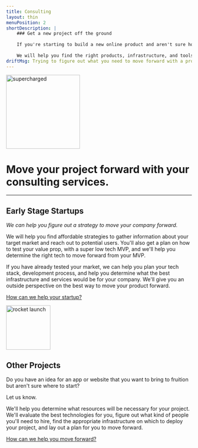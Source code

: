 ```yaml
---
title: Consulting
layout: thin
menuPosition: 2
shortDescription: |
    ### Get a new project off the ground
    
    If you're starting to build a new online product and aren't sure how to get started, we will make sure you have a solid plan to move forward.
    
    We will help you find the right products, infrastructure, and tools to move your project forward with the greatest possibility of success.
driftMsg: Trying to figure out what you need to move forward with a project? What can I do for you?
---
```


<div class="text-center">
    <img class="inline-block" src="{{'/images/superchargexhdpi.png'|relative_url}}" style="width: 200px" alt="supercharged">
    <h1>Move your project forward with your consulting services.</h1>
    <hr>
</div>

## Early Stage Startups

*We can help you figure out a strategy to move your company forward.*

We will help you find affordable strategies to gather information about your target market and reach out to potential users. You'll also get a plan on how to test your value prop, with a super low tech MVP, and we'll help you determine the right tech to move forward from your MVP.

If you have already tested your market, we can help you plan your tech stack, development process, and help you determine what the best infrastructure and services would be for your company. We'll give you an outside perspective on the best way to move your product forward.

<a href="#" class="drift-open-chat btn btn-primary" data-msg="Tell me more about your company! What are you building and what stage are you at?">How can we help your startup?</a>

<div class="text-center">
    <img class="inline-block" src="{{'/images/liftoffxhdpi.png'|relative_url}}" style="width: 120px" alt="rocket launch">
</div>

## Other Projects

Do you have an idea for an app or website that you want to bring to fruition but aren't sure where to start?

Let us know.

We'll help you determine what resources will be necessary for your project. We'll evaluate the best technologies for you, figure out what kind of people you'll need to hire, find the appropriate infrastructure on which to deploy your project, and lay out a plan for you to move forward.

<a href="#" class="drift-open-chat btn btn-primary" data-msg="Tell me more about your company or project! What are you building?">How can we help you move forward?</a>
